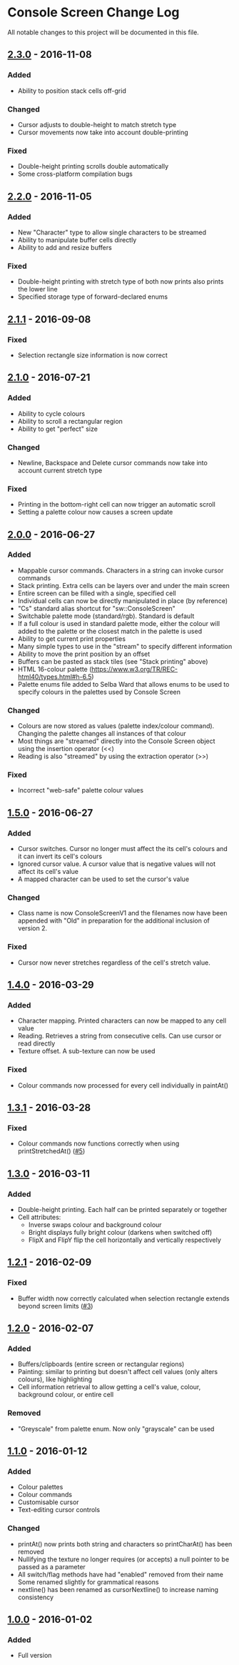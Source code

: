 # Console Screen Change Log
All notable changes to this project will be documented in this file.

## [2.3.0] - 2016-11-08
### Added
- Ability to position stack cells off-grid

### Changed
- Cursor adjusts to double-height to match stretch type
- Cursor movements now take into account double-printing

### Fixed
- Double-height printing scrolls double automatically
- Some cross-platform compilation bugs

## [2.2.0] - 2016-11-05
### Added
- New "Character" type to allow single characters to be streamed
- Ability to manipulate buffer cells directly
- Ability to add and resize buffers

### Fixed
- Double-height printing with stretch type of both now prints also prints the lower line
- Specified storage type of forward-declared enums

## [2.1.1] - 2016-09-08
### Fixed
- Selection rectangle size information is now correct

## [2.1.0] - 2016-07-21
### Added
- Ability to cycle colours
- Ability to scroll a rectangular region
- Ability to get "perfect" size

### Changed
- Newline, Backspace and Delete cursor commands now take into account current stretch type

### Fixed
- Printing in the bottom-right cell can now trigger an automatic scroll
- Setting a palette colour now causes a screen update

## [2.0.0] - 2016-06-27
### Added
- Mappable cursor commands. Characters in a string can invoke cursor commands
- Stack printing. Extra cells can be layers over and under the main screen
- Entire screen can be filled with a single, specified cell
- Individual cells can now be directly manipulated in place (by reference)
- "Cs" standard alias shortcut for "sw::ConsoleScreen"
- Switchable palette mode (standard/rgb). Standard is default
- If a full colour is used in standard palette mode, either the colour will added to the palette or the closest match in the palette is used
- Ability to get current print properties
- Many simple types to use in the "stream" to specify different information
- Ability to move the print position by an offset
- Buffers can be pasted as stack tiles (see "Stack printing" above)
- HTML 16-colour palette (https://www.w3.org/TR/REC-html40/types.html#h-6.5)
- Palette enums file added to Selba Ward that allows enums to be used to specify colours in the palettes used by Console Screen

### Changed
- Colours are now stored as values (palette index/colour command). Changing the palette changes all instances of that colour
- Most things are "streamed" directly into the Console Screen object using the insertion operator (<<)
- Reading is also "streamed" by using the extraction operator (>>)

### Fixed
- Incorrect "web-safe" palette colour values

## [1.5.0] - 2016-06-27
### Added
- Cursor switches. Cursor no longer must affect the its cell's colours and it can invert its cell's colours
- Ignored cursor value. A cursor value that is negative values will not affect its cell's value
- A mapped character can be used to set the cursor's value

### Changed
- Class name is now ConsoleScreenV1 and the filenames now have been appended with "Old" in preparation for the additional inclusion of version 2.

### Fixed
- Cursor now never stretches regardless of the cell's stretch value.

## [1.4.0] - 2016-03-29
### Added
- Character mapping. Printed characters can now be mapped to any cell value
- Reading. Retrieves a string from consecutive cells. Can use cursor or read directly
- Texture offset. A sub-texture can now be used

### Fixed
- Colour commands now processed for every cell individually in paintAt()

## [1.3.1] - 2016-03-28
### Fixed
- Colour commands now functions correctly when using printStretchedAt() ([#5])

## [1.3.0] - 2016-03-11
### Added
- Double-height printing. Each half can be printed separately or together
- Cell attributes:
    - Inverse swaps colour and background colour
    - Bright displays fully bright colour (darkens when switched off)
    - FlipX and FlipY flip the cell horizontally and vertically respectively

## [1.2.1] - 2016-02-09
### Fixed
- Buffer width now correctly calculated when selection rectangle extends beyond screen limits ([#3])

## [1.2.0] - 2016-02-07
### Added
- Buffers/clipboards (entire screen or rectangular regions)
- Painting: similar to printing but doesn't affect cell values (only alters colours), like highlighting
- Cell information retrieval to allow getting a cell's value, colour, background colour, or entire cell

### Removed
- "Greyscale" from palette enum. Now only "grayscale" can be used

## [1.1.0] - 2016-01-12
### Added
- Colour palettes
- Colour commands
- Customisable cursor
- Text-editing cursor controls

### Changed
- printAt() now prints both string and characters so printCharAt() has been removed
- Nullifying the texture no longer requires (or accepts) a null pointer to be passed as a parameter
- All switch/flag methods have had "enabled" removed from their name
Some renamed slightly for grammatical reasons
- nextline() has been renamed as cursorNextline() to increase naming consistency

## [1.0.0] - 2016-01-02
### Added
- Full version

[2.3.0]: https://github.com/Hapaxia/SelbaWard/commit/28c6a75a2d2604e40ccd1f0b3c05b78cc0af22dc
[2.2.0]: https://github.com/Hapaxia/SelbaWard/commit/289487af9a34aede3f6c2dd1f2697e208c43538f
[2.1.1]: https://github.com/Hapaxia/SelbaWard/commit/fb7a2babede652359015497a2dc494dddde1d824
[2.1.0]: https://github.com/Hapaxia/SelbaWard/commit/d4f771265a3ba6b90b88b59d7b41c8bc835c8db3
[2.0.0]: https://github.com/Hapaxia/SelbaWard/commit/79ab58b379bb0fe540edfab26ec22324a20ca5a6
[1.5.0]: https://github.com/Hapaxia/SelbaWard/commit/9cb2c06b2be8941f418d7eb03c1be893999af063
[1.4.0]: https://github.com/Hapaxia/SelbaWard/commit/3dc18730df9a096d5bbf80d19e7e839357fc985d
[1.3.1]: https://github.com/Hapaxia/SelbaWard/commit/f544eaf2e90d46558dcaeb80c54992def0a18ec8
[1.3.0]: https://github.com/Hapaxia/SelbaWard/commit/661223c925e9c1d57ce11f77462812cd024f9aa9
[1.2.1]: https://github.com/Hapaxia/SelbaWard/commit/2238bc8dfec3580d7da7188bf9a388b5e720ca2e
[1.2.0]: https://github.com/Hapaxia/SelbaWard/commit/37a22dbf625ce1468077c2455266a4b41651952d
[1.1.0]: https://github.com/Hapaxia/SelbaWard/commit/869078f4294e62814c43d63416b5a68af9c5363d
[1.0.0]: https://github.com/Hapaxia/SelbaWard/commit/424ca290165d74de99d00806166dc0b52eb6d5f0

[#3]: https://github.com/Hapaxia/SelbaWard/pull/3
[#5]: https://github.com/Hapaxia/SelbaWard/pull/5

